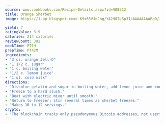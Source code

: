 ```yaml
---
source: www.cookbooks.com/Recipe-Details.aspx?id=908512
title: Orange Sherbet
image: https://1.bp.blogspot.com/-K9x65VJqJng/YA2H0Ig8p3I/AAAAAAAABg0/JRKr7ZzesxofwlGw6YudXad_aQn9BD52QCLcBGAsYHQ/s299/2.png

yield: 7
ratingValue: 3.9
calories: 214 calories
reviewCount: 392
cookTime: PT1H
prepTime: PT42M
ingredients:
- "3 oz. orange Jell-O"
- "1 1/2 c. sugar"
- "1 c. boiling water"
- "1/2 c. lemon juice"
- "1 qt. cold milk"
directions:
- "Dissolve gelatin and sugar in boiling water, add lemon juice and cool to room temperature; stir in milk."
- "Freeze to a hard slush."
- "Beat with electric mixer until smooth."
- "Return to freezer; stir several times as sherbet freezes."
- "Makes 10 to 12 servings."
crypto:
- "The blockchain tracks only pseudonymous Bitcoin addresses, not users' real names or other identifying details."
---
```

